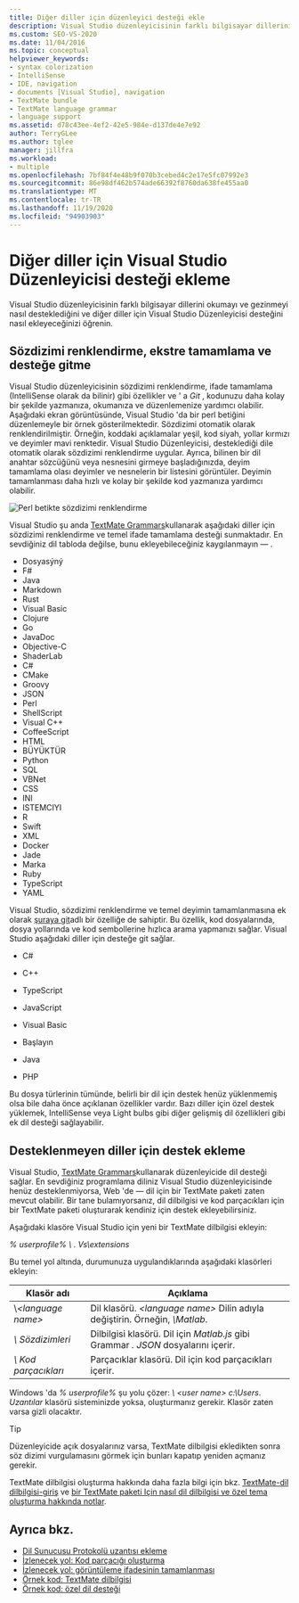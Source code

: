 ```yaml
---
title: Diğer diller için düzenleyici desteği ekle
description: Visual Studio düzenleyicisinin farklı bilgisayar dillerini okumayı ve gezinmeyi nasıl desteklediğini ve diğer diller için nasıl destek ekleyebileceğinizi öğrenin.
ms.custom: SEO-VS-2020
ms.date: 11/04/2016
ms.topic: conceptual
helpviewer_keywords:
- syntax colorization
- IntelliSense
- IDE, navigation
- documents [Visual Studio], navigation
- TextMate bundle
- TextMate language grammar
- language support
ms.assetid: d78c43ee-4ef2-42e5-984e-d137de4e7e92
author: TerryGLee
ms.author: tglee
manager: jillfra
ms.workload:
- multiple
ms.openlocfilehash: 7bf84f4e48b9f070b3cebed4c2e17e5fc07992e3
ms.sourcegitcommit: 86e98df462b574ade66392f8760da638fe455aa0
ms.translationtype: MT
ms.contentlocale: tr-TR
ms.lasthandoff: 11/19/2020
ms.locfileid: "94903903"
---
```

# <a name="add-visual-studio-editor-support-for-other-languages"></a>Diğer diller için Visual Studio Düzenleyicisi desteği ekleme

Visual Studio düzenleyicisinin farklı bilgisayar dillerini okumayı ve gezinmeyi nasıl desteklediğini ve diğer diller için Visual Studio Düzenleyicisi desteğini nasıl ekleyeceğinizi öğrenin.

## <a name="syntax-colorization-statement-completion-and-navigate-to-support"></a>Sözdizimi renklendirme, ekstre tamamlama ve desteğe gitme

Visual Studio düzenleyicisinin sözdizimi renklendirme, ifade tamamlama (IntelliSense olarak da bilinir) gibi özellikler ve ' a _Git_ , kodunuzu daha kolay bir şekilde yazmanıza, okumanıza ve düzenlemenize yardımcı olabilir. Aşağıdaki ekran görüntüsünde, Visual Studio 'da bir perl betiğini düzenlemeyle bir örnek gösterilmektedir. Sözdizimi otomatik olarak renklendirilmiştir. Örneğin, koddaki açıklamalar yeşil, kod siyah, yollar kırmızı ve deyimler mavi renktedir. Visual Studio Düzenleyicisi, desteklediği dile otomatik olarak sözdizimi renklendirme uygular. Ayrıca, bilinen bir dil anahtar sözcüğünü veya nesnesini girmeye başladığınızda, deyim tamamlama olası deyimler ve nesnelerin bir listesini görüntüler. Deyimin tamamlanması daha hızlı ve kolay bir şekilde kod yazmanıza yardımcı olabilir.

![Perl betikte sözdizimi renklendirme](../ide/media/vside_perledit.png)

Visual Studio şu anda [TextMate Grammars](https://manual.macromates.com/en/language_grammars)kullanarak aşağıdaki diller için sözdizimi renklendirme ve temel ifade tamamlama desteği sunmaktadır. En sevdiğiniz dil tabloda değilse, bunu ekleyebileceğiniz kaygılanmayın &mdash; .


- Dosyasýný
- F#
- Java
- Markdown
- Rust
- Visual Basic
- Clojure
- Go
- JavaDoc
- Objective-C
- ShaderLab
- C#
- CMake
- Groovy
- JSON
- Perl
- ShellScript
- Visual C++
- CoffeeScript
- HTML
- BÜYÜKTÜR
- Python
- SQL
- VBNet
- CSS
- INI
- ISTEMCIYI
- R
- Swift
- XML
- Docker
- Jade
- Marka
- Ruby
- TypeScript
- YAML

Visual Studio, sözdizimi renklendirme ve temel deyimin tamamlanmasına ek olarak [şuraya git](/archive/blogs/benwilli/visual-studio-tip-3-use-navigate-to)adlı bir özelliğe de sahiptir. Bu özellik, kod dosyalarında, dosya yollarında ve kod sembollerine hızlıca arama yapmanızı sağlar. Visual Studio aşağıdaki diller için desteğe git sağlar.

- C#

- C++

- TypeScript

- JavaScript

- Visual Basic

- Başlayın

- Java

- PHP

Bu dosya türlerinin tümünde, belirli bir dil için destek henüz yüklenmemiş olsa bile daha önce açıklanan özellikler vardır. Bazı diller için özel destek yüklemek, IntelliSense veya Light bulbs gibi diğer gelişmiş dil özellikleri gibi ek dil desteği sağlayabilir.

## <a name="add-support-for-non-supported-languages"></a>Desteklenmeyen diller için destek ekleme

Visual Studio, [TextMate Grammars](https://manual.macromates.com/en/language_grammars)kullanarak düzenleyicide dil desteği sağlar. En sevdiğiniz programlama diliniz Visual Studio düzenleyicisinde henüz desteklenmiyorsa, Web 'de &mdash; dil için bir TextMate paketi zaten mevcut olabilir. Bir tane bulamıyorsanız, dil dilbilgisi ve kod parçacıkları için bir TextMate paketi oluşturarak kendiniz için destek ekleyebilirsiniz.

Aşağıdaki klasöre Visual Studio için yeni bir TextMate dilbilgisi ekleyin:

*% userprofile% \\ . Vs\extensions*

Bu temel yol altında, durumunuza uygulandıklarında aşağıdaki klasörleri ekleyin:

|Klasör adı|Açıklama|
|-----------------|-----------------|
|\\*\<language name>*|Dil klasörü. *\<language name>* Dilin adıyla değiştirin. Örneğin, *\Matlab*.|
|*\ Sözdizimleri*|Dilbilgisi klasörü. Dil için *Matlab.js* gibi Grammar *. JSON* dosyalarını içerir.|
|*\ Kod parçacıkları*|Parçacıklar klasörü. Dil için kod parçacıkları içerir.|

Windows 'da *% userprofile%* şu yolu çözer: *\\ \<user name> c:\Users*. *Uzantılar* klasörü sisteminizde yoksa, oluşturmanız gerekir. Klasör zaten varsa gizli olacaktır.

> [!TIP]
> Düzenleyicide açık dosyalarınız varsa, TextMate dilbilgisi ekledikten sonra söz dizimi vurgulamasını görmek için bunları kapatıp yeniden açmanız gerekir.

TextMate dilbilgisi oluşturma hakkında daha fazla bilgi için bkz. [TextMate-dil dilbilgisi-giriş](https://developmentality.wordpress.com/2011/02/08/textmate-introduction-to-language-grammars/) ve [bir TextMate paketi Için nasıl dil dilbilgisi ve özel tema oluşturma hakkında notlar](https://benparizek.com/notebook/notes-on-how-to-create-a-language-grammar-and-custom-theme-for-a-textmate-bundle).

## <a name="see-also"></a>Ayrıca bkz.

- [Dil Sunucusu Protokolü uzantısı ekleme](../extensibility/adding-an-lsp-extension.md)
- [İzlenecek yol: Kod parçacığı oluşturma](../ide/walkthrough-creating-a-code-snippet.md)
- [İzlenecek yol: görüntüleme ifadesinin tamamlanması](../extensibility/walkthrough-displaying-statement-completion.md)
- [Örnek kod: TextMate dilbilgisi](https://github.com/microsoft/VSSDK-Extensibility-Samples/tree/master/TextmateGrammar)
- [Örnek kod: özel dil desteği](https://github.com/microsoft/VSSDK-Extensibility-Samples/tree/master/Ook_Language_Integration)